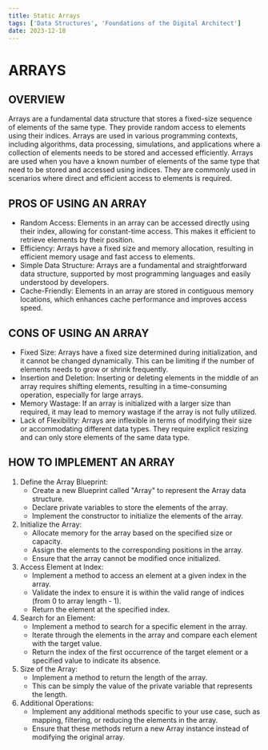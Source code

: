 ```yaml
---
title: Static Arrays
tags: ['Data Structures', 'Foundations of the Digital Architect']
date: 2023-12-18
---
```


# ARRAYS

## OVERVIEW

Arrays are a fundamental data structure that stores a fixed-size sequence of elements of the same type. They provide random access to elements using their indices. Arrays are used in various programming contexts, including algorithms, data processing, simulations, and applications where a collection of elements needs to be stored and accessed efficiently. Arrays are used when you have a known number of elements of the same type that need to be stored and accessed using indices. They are commonly used in scenarios where direct and efficient access to elements is required.

## PROS OF USING AN ARRAY

- Random Access: Elements in an array can be accessed directly using their index, allowing for constant-time access. This makes it efficient to retrieve elements by their position.
- Efficiency: Arrays have a fixed size and memory allocation, resulting in efficient memory usage and fast access to elements.
- Simple Data Structure: Arrays are a fundamental and straightforward data structure, supported by most programming languages and easily understood by developers.
- Cache-Friendly: Elements in an array are stored in contiguous memory locations, which enhances cache performance and improves access speed.
## CONS OF USING AN ARRAY

- Fixed Size: Arrays have a fixed size determined during initialization, and it cannot be changed dynamically. This can be limiting if the number of elements needs to grow or shrink frequently.
- Insertion and Deletion: Inserting or deleting elements in the middle of an array requires shifting elements, resulting in a time-consuming operation, especially for large arrays.
- Memory Wastage: If an array is initialized with a larger size than required, it may lead to memory wastage if the array is not fully utilized.
- Lack of Flexibility: Arrays are inflexible in terms of modifying their size or accommodating different data types. They require explicit resizing and can only store elements of the same data type.

## HOW TO IMPLEMENT AN ARRAY

1. Define the Array Blueprint:
	- Create a new Blueprint called "Array" to represent the Array data structure.
	- Declare private variables to store the elements of the array.
	- Implement the constructor to initialize the elements of the array.
2. Initialize the Array:
	- Allocate memory for the array based on the specified size or capacity.
	- Assign the elements to the corresponding positions in the array.
	- Ensure that the array cannot be modified once initialized.
3. Access Element at Index:
	- Implement a method to access an element at a given index in the array.
	- Validate the index to ensure it is within the valid range of indices (from 0 to array length - 1).
	- Return the element at the specified index.
4. Search for an Element:
	- Implement a method to search for a specific element in the array.
	- Iterate through the elements in the array and compare each element with the target value.
	- Return the index of the first occurrence of the target element or a specified value to indicate its absence.
5. Size of the Array:
	- Implement a method to return the length of the array.
	- This can be simply the value of the private variable that represents the length.
6. Additional Operations:
	- Implement any additional methods specific to your use case, such as mapping, filtering, or reducing the elements in the array.
	- Ensure that these methods return a new Array instance instead of modifying the original array.
